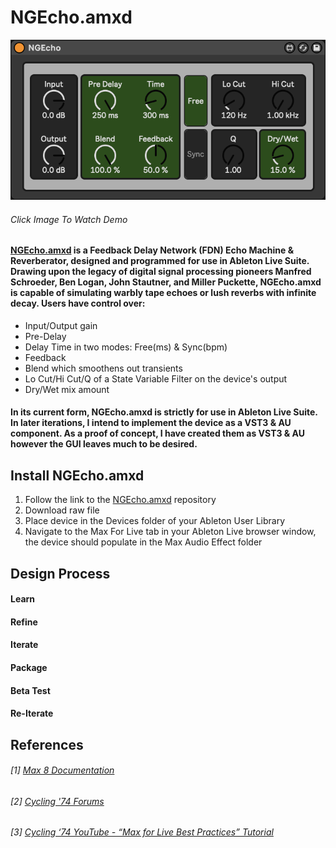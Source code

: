 # NGEcho.amxd
[![NGEcho.amxd](https://github.com/noelalejandro/Max/blob/main/assets/NGEcho.amxd.png)](youtubelink)
###### Click Image To Watch Demo

#### [NGEcho.amxd](https://github.com/noelalejandro/Max/blob/main/Rhodonea/Rhodonea.amxd) is a Feedback Delay Network (FDN) Echo Machine & Reverberator, designed and programmed for use in Ableton Live Suite. Drawing upon the legacy of digital signal processing pioneers Manfred Schroeder, Ben Logan, John Stautner, and Miller Puckette, NGEcho.amxd is capable of simulating warbly tape echoes or lush reverbs with infinite decay. Users have control over:
- Input/Output gain
- Pre-Delay
- Delay Time in two modes: Free(ms) & Sync(bpm)
- Feedback
- Blend which smoothens out transients
- Lo Cut/Hi Cut/Q of a State Variable Filter on the device's output
- Dry/Wet mix amount

#### In its current form, NGEcho.amxd is strictly for use in Ableton Live Suite. In later iterations, I intend to implement the device as a VST3 & AU component. As a proof of concept, I have created them as VST3 & AU however the GUI leaves much to be desired.

## Install NGEcho.amxd

1. Follow the link to the [NGEcho.amxd](https://github.com/noelalejandro/Max/blob/main/NGEcho/NGEcho.amxd) repository
2. Download raw file
3. Place device in the Devices folder of your Ableton User Library
4. Navigate to the Max For Live tab in your Ableton Live browser window, the device should populate in the Max Audio Effect folder

## Design Process
#### Learn

#### Refine

#### Iterate

#### Package

#### Beta Test

#### Re-Iterate


## References
###### [1] [Max 8 Documentation](https://docs.cycling74.com/max8)
###### [2] [Cycling '74 Forums](https://cycling74.com/forums/page/1)
###### [3] [Cycling ‘74 YouTube - “Max for Live Best Practices” Tutorial](https://youtu.be/7mk4JMBVDZ4)
